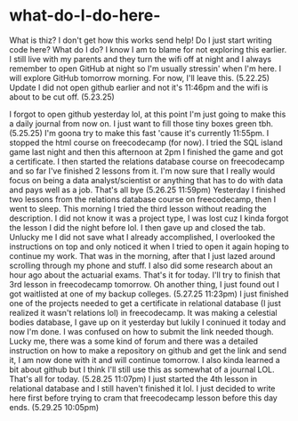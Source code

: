# what-do-I-do-here-
What is thiz? I don't get how this works send help!
Do I just start writing code here? What do I do? I know I am to blame for not exploring this earlier. I still live with my parents and they turn the wifi off at night and I always remember to open GitHub at night so I'm usually stressin' when I'm here. I will explore GitHub tomorrow morning. For now, I'll leave this. (5.22.25)
Update I did not open github earlier and not it's 11:46pm and the wifi is about to be cut off. (5.23.25)

I forgot to open github yesterday lol, at this point I'm just going to make this a daily journal from now on. I just want to fill those tiny boxes green tbh. (5.25.25)
I'm goona try to make this fast 'cause it's currently 11:55pm. I stopped the html course on freecodecamp (for now). I tried the SQL island game last night and then this afternoon at 2pm I finished the game and got a certificate. I then started the relations database course on freecodecamp and so far I've finished 2 lessons from it. I'm now sure that I really would focus on being a data analyst/scientist or anything that has to do with data and pays well as a job. That's all bye (5.26.25 11:59pm)
Yesterday I finished two lessons from the relations database course on freecodecamp, then I went to sleep. This morning I tried the third lesson without reading the description. I did not know it was a project type, I was lost cuz I kinda forgot the lesson I did the night before lol. I then gave up and closed the tab. Unlucky me I did not save what I already accomplished, I overlooked the instructions on top and only noticed it when I tried to open it again hoping to continue my work. That was in the morning, after that I just lazed around scrolling through my phone and stuff. I also did some research about an hour ago about the actuarial exams. That's it for today. I'll try to finish that 3rd lesson in freecodecamp tomorrow. Oh another thing, I just found out I got waitlisted at one of my backup colleges. (5.27.25  11:23pm)
I just finished one of the projects needed to get a certificate in relational database (I just realized it wasn't relations lol) in freecodecamp. It was making a celestial bodies database, I gave up on it yesterday but lukily I coninued it today and now I'm done. I was confused on how to submit the link needed though. Lucky me, there was a some kind of forum and there was a detailed instruction on how to make a repository on github and get the link and send it, I am now done with it and will continue tomorrow. I also kinda learned a bit about github but I think I'll still use this as somewhat of a journal LOL. That's all for today. (5.28.25 11:07pm)
I just started the 4th lesson in relational database and I still haven't finished it lol. I just decided to write here first before trying to cram that freecodecamp lesson before this day ends. (5.29.25 10:05pm)
